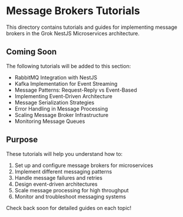 # Message Brokers Tutorials

This directory contains tutorials and guides for implementing message brokers in the Grok NestJS Microservices architecture.

## Coming Soon

The following tutorials will be added to this section:

- RabbitMQ Integration with NestJS
- Kafka Implementation for Event Streaming
- Message Patterns: Request-Reply vs Event-Based
- Implementing Event-Driven Architecture
- Message Serialization Strategies
- Error Handling in Message Processing
- Scaling Message Broker Infrastructure
- Monitoring Message Queues

## Purpose

These tutorials will help you understand how to:

1. Set up and configure message brokers for microservices
2. Implement different messaging patterns
3. Handle message failures and retries
4. Design event-driven architectures
5. Scale message processing for high throughput
6. Monitor and troubleshoot messaging systems

Check back soon for detailed guides on each topic! 